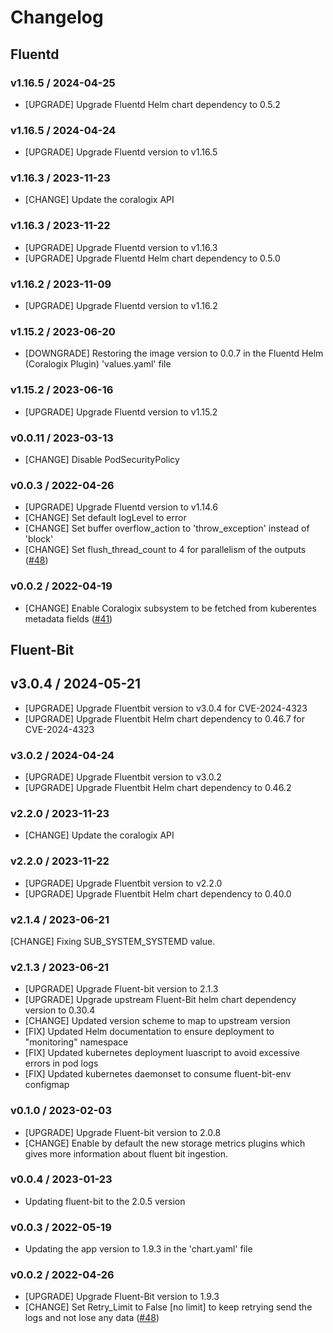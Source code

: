 # Changelog

## Fluentd

### v1.16.5 / 2024-04-25
* [UPGRADE] Upgrade Fluentd Helm chart dependency to 0.5.2

### v1.16.5 / 2024-04-24
* [UPGRADE] Upgrade Fluentd version to v1.16.5

### v1.16.3 / 2023-11-23

* [CHANGE] Update the coralogix API

### v1.16.3 / 2023-11-22

* [UPGRADE] Upgrade Fluentd version to v1.16.3
* [UPGRADE] Upgrade Fluentd Helm chart dependency to 0.5.0

### v1.16.2 / 2023-11-09

* [UPGRADE] Upgrade Fluentd version to v1.16.2

### v1.15.2 / 2023-06-20

* [DOWNGRADE] Restoring the image version to 0.0.7 in the Fluentd Helm (Coralogix Plugin) 'values.yaml' file

### v1.15.2 / 2023-06-16

* [UPGRADE] Upgrade Fluentd version to v1.15.2

### v0.0.11 / 2023-03-13
* [CHANGE] Disable PodSecurityPolicy

### v0.0.3 / 2022-04-26

* [UPGRADE] Upgrade Fluentd version to v1.14.6
* [CHANGE] Set default logLevel to error
* [CHANGE] Set buffer overflow_action to 'throw_exception' instead of 'block'
* [CHANGE] Set flush_thread_count to 4 for parallelism of the outputs
  ([#48](https://github.com/coralogix/eng-integrations/pull/48))

### v0.0.2 / 2022-04-19

* [CHANGE] Enable Coralogix subsystem to be fetched from kuberentes metadata fields
  ([#41](https://github.com/coralogix/eng-integrations/pull/41))

## Fluent-Bit

## v3.0.4 / 2024-05-21

* [UPGRADE] Upgrade Fluentbit version to v3.0.4 for CVE-2024-4323
* [UPGRADE] Upgrade Fluentbit Helm chart dependency to 0.46.7 for CVE-2024-4323

### v3.0.2 / 2024-04-24

* [UPGRADE] Upgrade Fluentbit version to v3.0.2
* [UPGRADE] Upgrade Fluentbit Helm chart dependency to 0.46.2

### v2.2.0 / 2023-11-23

* [CHANGE] Update the coralogix API

### v2.2.0 / 2023-11-22

* [UPGRADE] Upgrade Fluentbit version to v2.2.0
* [UPGRADE] Upgrade Fluentbit Helm chart dependency to 0.40.0

### v2.1.4 / 2023-06-21

[CHANGE] Fixing SUB_SYSTEM_SYSTEMD value.

### v2.1.3 / 2023-06-21

* [UPGRADE] Upgrade Fluent-bit version to 2.1.3
* [UPGRADE] Upgrade upstream Fluent-Bit helm chart dependency version to 0.30.4
* [CHANGE] Updated version scheme to map to upstream version
* [FIX] Updated Helm documentation to ensure deployment to "monitoring" namespace
* [FIX] Updated kubernetes deployment luascript to avoid excessive errors in pod logs
* [FIX] Updated kubernetes daemonset to consume fluent-bit-env configmap

### v0.1.0 / 2023-02-03

* [UPGRADE] Upgrade Fluent-bit version to 2.0.8
* [CHANGE] Enable by default the new storage metrics plugins which gives more information about fluent bit ingestion.

### v0.0.4 / 2023-01-23

* Updating fluent-bit to the 2.0.5 version

### v0.0.3 / 2022-05-19

* Updating the app version to 1.9.3 in the 'chart.yaml' file

### v0.0.2 / 2022-04-26

* [UPGRADE] Upgrade Fluent-Bit version to 1.9.3
* [CHANGE] Set Retry_Limit to False [no limit] to keep retrying send the logs and not lose any data
  ([#48](https://github.com/coralogix/eng-integrations/pull/48))

